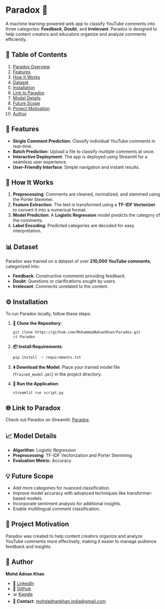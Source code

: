 # Paradox 🔮  
A machine learning-powered web app to classify YouTube comments into three categories: **Feedback**, **Doubt**, and **Irrelevant**. Paradox is designed to help content creators and educators organize and analyze comments efficiently.  

## 📑 Table of Contents  
1. [Paradox Overview](#paradox-)
2. [Features](#-features)
3. [How It Works](#-how-it-works)
4. [Dataset](#-dataset)
5. [Installation](#-installation)
6. [Link to Paradox](#-link-to-paradox)
7. [Model Details](#-model-details)
8. [Future Scope](#-future-scope)
9. [Project Motivation](#-project-motivation)
10. [Author](#-author)

## 🌟 Features  
- **Single Comment Prediction**: Classify individual YouTube comments in real-time.  
- **Batch Prediction**: Upload a file to classify multiple comments at once.  
- **Interactive Deployment**: The app is deployed using Streamlit for a seamless user experience.  
- **User-Friendly Interface**: Simple navigation and instant results.  

## 🚀 How It Works  
1. **Preprocessing**: Comments are cleaned, normalized, and stemmed using the Porter Stemmer.  
2. **Feature Extraction**: The text is transformed using a **TF-IDF Vectorizer** to convert it into a numerical format.  
3. **Model Prediction**: A **Logistic Regression** model predicts the category of the comments.  
4. **Label Encoding**: Predicted categories are decoded for easy interpretation.  

## 📊 Dataset  
Paradox was trained on a dataset of over **210,000 YouTube comments**, categorized into:  
- **Feedback**: Constructive comments providing feedback.  
- **Doubt**: Questions or clarifications sought by users.  
- **Irrelevant**: Comments unrelated to the content.  

## ⚙️ Installation
To run Paradox locally, follow these steps:

1. **📂 Clone the Repository**:
    ```bash
    git clone https://github.com/MohammadAdnanKhan/Paradox.git
    cd Paradox
    ```

2. **📦 Install Requirements**:
    ```bash
    pip install -r requirements.txt
    ```

3. **⬇️ Download the Model**:
   Place your trained model file (`Trained_model.pkl`) in the project directory.

4. **🚀 Run the Application**:
    ```bash
    streamlit run script.py
    ```


## 🌐 Link to Paradox
Check out Paradox on Streamlit: [Paradox](https://paradoxxx.streamlit.app/).


## 📈 Model Details  
- **Algorithm**: Logistic Regression  
- **Preprocessing**: TF-IDF Vectorization and Porter Stemming  
- **Evaluation Metric**: Accuracy  

## 💡 Future Scope  
- Add more categories for nuanced classification.  
- Improve model accuracy with advanced techniques like transformer-based models.  
- Incorporate sentiment analysis for additional insights.  
- Enable multilingual comment classification.  

## 🔮 Project Motivation  
Paradox was created to help content creators organize and analyze YouTube comments more effectively, making it easier to manage audience feedback and insights.  

## 👤 Author
**Mohd Adnan Khan**  

- 💼 [LinkedIn](https://www.linkedin.com/in/mohd-adnan--khan)
- 🐙 [GitHub](https://github.com/MohammadAdnanKhan)
- 📊 [Kaggle](https://www.kaggle.com/mohdadnankhan1)
- **📧 Contact**: mohdadnankhan.india@gmail.com